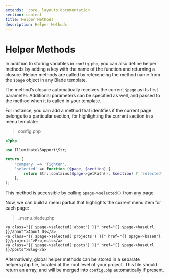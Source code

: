 ```yaml
---
extends: _core._layouts.documentation
section: content
title: Helper Methods
description: Helper Methods
---
```


# Helper Methods

In addition to storing variables in `config.php`, you can also define helper methods by adding a key with the name of
the function and returning a closure. Helper methods are called by referencing the method name from the `$page` object
in any Blade template.

The method’s closure automatically receives the current `$page` as its first parameter. Additional parameters can be
specified as well, and passed to the method when it is called in your template.

For instance, you can add a method that identifies if the current page belongs to a particular section, for highlighting
the current section in a menu template:


> config.php

```php 
<?php

use Illuminate\Support\Str;

return [
    'company' => 'Tighten',
    'selected' => function ($page, $section) {
        return Str::contains($page->getPath(), $section) ? 'selected' : '';
    },
];
```

This method is accessible by calling `$page->selected()` from any page.

Now, we can build a menu partial that highlights the current menu item for each page:


> _menu.blade.php


```blade 
<a class="{{ $page->selected('about') }}" href="{{ $page->baseUrl }}/about">About Us</a>
<a class="{{ $page->selected('projects') }}" href="{{ $page->baseUrl }}/projects">Projects</a>
<a class="{{ $page->selected('posts') }}" href="{{ $page->baseUrl }}/posts">Blog</a>
```

Alternatively, global helper methods can be stored in a separate helpers.php file, located at the root level of your
project. This file should return an array, and will be merged into `config.php` automatically if present.
